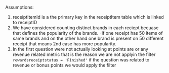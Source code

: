 Assumptions:
1. receiptItemId is a the primary key in the receiptItem table which is linked to receiptID
2. We have considered counting distinct brands in each reciept becuase that defines the popularity of the brands.
	-If one receipt has 50 items of same brands and on the other hand one brand is present on 50 different receipt that means 2nd case has more popularity.
3. In the first question were not actually looking at points are or any revenue related metric that is the reason we are not applyin the filter `rewardsreceiptstatus = 'Finished'` if the question was related to revenue  or bonus points we would apply the filter
